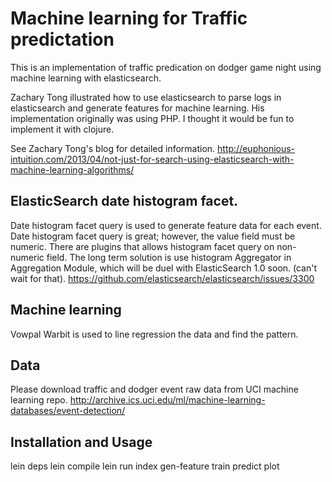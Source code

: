 # Machine learning for Traffic predictation

This is an implementation of traffic predication on dodger game night
using machine learning with elasticsearch.

Zachary Tong illustrated how to use elasticsearch to parse logs in elasticsearch and generate features for machine learning. His implementation originally was using PHP. I thought it would be fun to implement it with clojure.

See Zachary Tong's blog for detailed information.
  http://euphonious-intuition.com/2013/04/not-just-for-search-using-elasticsearch-with-machine-learning-algorithms/

## ElasticSearch date histogram facet.

Date histogram facet query is used to generate feature data for each event. Date histogram facet query is great; however, the value field must be numeric. There are plugins that allows histogram facet query on non-numeric field. The long term solution is use histogram Aggregator in Aggregation Module, which will be duel with ElasticSearch 1.0 soon. (can't wait for that).
  https://github.com/elasticsearch/elasticsearch/issues/3300

## Machine learning

Vowpal Warbit is used to line regression the data and find the pattern.

## Data

Please download traffic and dodger event raw data from UCI machine learning repo.
  http://archive.ics.uci.edu/ml/machine-learning-databases/event-detection/

## Installation and Usage
  lein deps
  lein compile
  lein run index gen-feature train predict plot